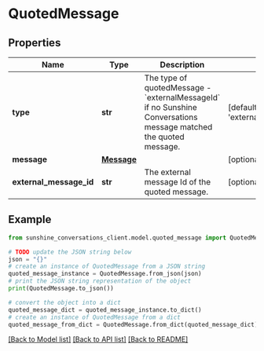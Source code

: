 # QuotedMessage


## Properties

Name | Type | Description | Notes
------------ | ------------- | ------------- | -------------
**type** | **str** | The type of quotedMessage - &#x60;externalMessageId&#x60; if no Sunshine Conversations message matched the quoted message. | [default to 'externalMessageId']
**message** | [**Message**](Message.md) |  | [optional] 
**external_message_id** | **str** | The external message Id of the quoted message. | [optional] 

## Example

```python
from sunshine_conversations_client.model.quoted_message import QuotedMessage

# TODO update the JSON string below
json = "{}"
# create an instance of QuotedMessage from a JSON string
quoted_message_instance = QuotedMessage.from_json(json)
# print the JSON string representation of the object
print(QuotedMessage.to_json())

# convert the object into a dict
quoted_message_dict = quoted_message_instance.to_dict()
# create an instance of QuotedMessage from a dict
quoted_message_from_dict = QuotedMessage.from_dict(quoted_message_dict)
```
[[Back to Model list]](../README.md#documentation-for-models) [[Back to API list]](../README.md#documentation-for-api-endpoints) [[Back to README]](../README.md)


